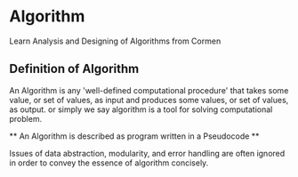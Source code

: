 # Algorithm
Learn Analysis and Designing of Algorithms from Cormen

## Definition of Algorithm

An Algorithm is any 'well-defined computational procedure' that takes some value, or set of values, as input and produces some values, or set of values, as output.
or simply we say algorithm is a tool for solving computational problem.

** An Algorithm is described as program written in a Pseudocode **

Issues of data abstraction, modularity, and error handling are often ignored in order to convey the essence of algorithm concisely.
